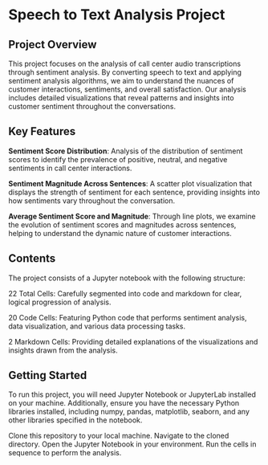 # Speech to Text Analysis Project
## Project Overview
This project focuses on the analysis of call center audio transcriptions through sentiment analysis. By converting speech to text and applying sentiment analysis algorithms, we aim to understand the nuances of customer interactions, sentiments, and overall satisfaction. Our analysis includes detailed visualizations that reveal patterns and insights into customer sentiment throughout the conversations.

## Key Features
**Sentiment Score Distribution**: Analysis of the distribution of sentiment scores to identify the prevalence of positive, neutral, and negative sentiments in call center interactions.

**Sentiment Magnitude Across Sentences**: A scatter plot visualization that displays the strength of sentiment for each sentence, providing insights into how sentiments vary throughout the conversation.

**Average Sentiment Score and Magnitude**: Through line plots, we examine the evolution of sentiment scores and magnitudes across sentences, helping to understand the dynamic nature of customer interactions.
## Contents
The project consists of a Jupyter notebook with the following structure:

22 Total Cells: Carefully segmented into code and markdown for clear, logical progression of analysis.

20 Code Cells: Featuring Python code that performs sentiment analysis, data visualization, and various data processing tasks.

2 Markdown Cells: Providing detailed explanations of the visualizations and insights drawn from the analysis.
## Getting Started
To run this project, you will need Jupyter Notebook or JupyterLab installed on your machine. Additionally, ensure you have the necessary Python libraries installed, including numpy, pandas, matplotlib, seaborn, and any other libraries specified in the notebook.

Clone this repository to your local machine.
Navigate to the cloned directory.
Open the Jupyter Notebook in your environment.
Run the cells in sequence to perform the analysis.
